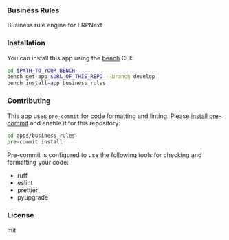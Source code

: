 ### Business Rules

Business rule engine for ERPNext

### Installation

You can install this app using the [bench](https://github.com/frappe/bench) CLI:

```bash
cd $PATH_TO_YOUR_BENCH
bench get-app $URL_OF_THIS_REPO --branch develop
bench install-app business_rules
```

### Contributing

This app uses `pre-commit` for code formatting and linting. Please [install pre-commit](https://pre-commit.com/#installation) and enable it for this repository:

```bash
cd apps/business_rules
pre-commit install
```

Pre-commit is configured to use the following tools for checking and formatting your code:

- ruff
- eslint
- prettier
- pyupgrade

### License

mit
